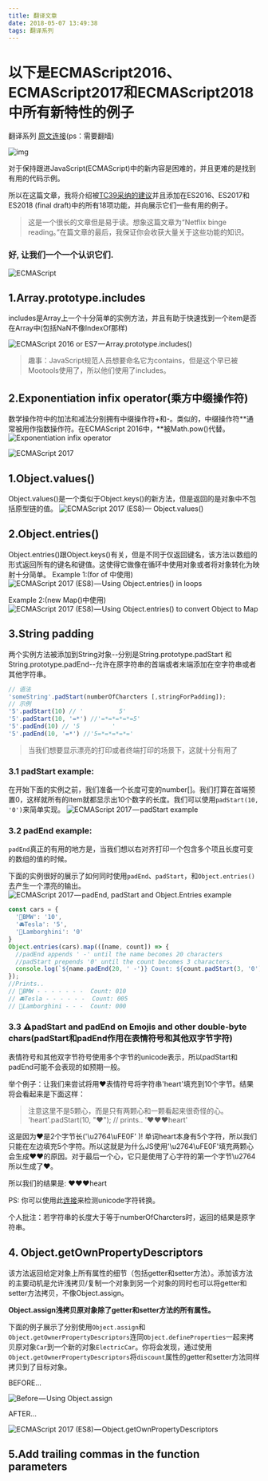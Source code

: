 ```yaml
---
title: 翻译文章
date: 2018-05-07 13:49:38
tags: 翻译系列
---
```


# 以下是ECMAScript2016、ECMAScript2017和ECMAScript2018中所有新特性的例子

翻译系列
[原文连接](https://medium.freecodecamp.org/here-are-examples-of-everything-new-in-ecmascript-2016-2017-and-2018-d52fa3b5a70e)(ps：需要翻墙)

![img](translates_1_1.jpg)

<!-- more -->

对于保持跟进JavaScript(ECMAScript)中的新内容是困难的，并且更难的是找到有用的代码示例。

所以在这篇文章，我将介绍被[TC39采纳的建议](https://github.com/tc39/proposals/blob/master/finished-proposals.md)并且添加在ES2016、ES2017和ES2018 (final draft)中的所有18项功能，并向展示它们一些有用的例子。

> 这是一个很长的文章但是易于读。想象这篇文章为“Netflix binge reading。”在篇文章的最后，我保证你会收获大量关于这些功能的知识。

### 好, 让我们一个一个认识它们.

![ECMAScript](translates_1_2.png)

## 1.Array.prototype.includes
includes是Array上一个十分简单的实例方法，并且有助于快速找到一个item是否在Array中(包括NaN不像IndexOf那样)

![ECMAScript 2016 or ES7 — Array.prototype.includes()](translates_1_3.png)

> 趣事：JavaScript规范人员想要命名它为contains，但是这个早已被Mootools使用了，所以他们使用了includes。

## 2.Exponentiation infix operator(乘方中缀操作符)
数学操作符中的加法和减法分别拥有中缀操作符+和-。类似的，中缀操作符**通常被用作指数操作符。在ECMAScript 2016中，**被Math.pow()代替。
![Exponentiation infix operator](translates_1_4.png)


![ECMAScript 2017](translates_1_5.png)
## 1.Object.values()
Object.values()是一个类似于Object.keys()的新方法，但是返回的是对象中不包括原型链的值。
![ECMAScript 2017 (ES8)— Object.values()](translates_1_6.png)

## 2.Object.entries()
Object.entries()跟Object.keys()有关，但是不同于仅返回键名，该方法以数组的形式返回所有的键名和键值。这使得它做像在循环中使用对象或者将对象转化为映射十分简单。
Example 1:(for of 中使用)
![ECMAScript 2017 (ES8) — Using Object.entries() in loops](translates_1_7.png)

Example 2:(new Map()中使用)
![ECMAScript 2017 (ES8) — Using Object.entries() to convert Object to Map](translates_1_8.png)

## 3.String padding
两个实例方法被添加到String对象--分别是String.prototype.padStart 和 String.prototype.padEnd--允许在原字符串的首端或者末端添加在空字符串或者其他字符串。
``` javascript
// 语法
'someString'.padStart(numberOfCharcters [,stringForPadding]);
// 示例 
'5'.padStart(10) // '          5'
'5'.padStart(10, '=*') //'=*=*=*=*=5'
'5'.padEnd(10) // '5         '
'5'.padEnd(10, '=*') //'5=*=*=*=*='
```
> 当我们想要显示漂亮的打印或者终端打印的场景下，这就十分有用了

### 3.1 padStart example:
在开始下面的实例之前，我们准备一个长度可变的number[]。我们打算在首端预置0，这样就所有的item就都显示出10个数字的长度。我们可以使用`padStart(10, '0')`来简单实现。
![ECMAScript 2017 — padStart example](translates_1_9.png)

### 3.2 padEnd example:
`padEnd`真正的有用的地方是，当我们想以右对齐打印一个包含多个项且长度可变的数组的值的时候。

下面的实例很好的展示了如何同时使用`padEnd`、`padStart`，和`Object.entries()`去产生一个漂亮的输出。
![ECMAScript 2017 — padEnd, padStart and Object.Entries example](translates_1_10.png)

``` javascript
const cars = {
  '🚙BMW': '10',
  '🚘Tesla': '5',
  '🚖Lamborghini': '0'
}
Object.entries(cars).map(([name, count]) => {
  //padEnd appends ' -' until the name becomes 20 characters
  //padStart prepends '0' until the count becomes 3 characters.
  console.log(`${name.padEnd(20, ' -')} Count: ${count.padStart(3, '0')}`)
});
//Prints..
// 🚙BMW - - - - - - -  Count: 010
// 🚘Tesla - - - - - -  Count: 005
// 🚖Lamborghini - - -  Count: 000
```

### 3.3 ⚠️padStart and padEnd on Emojis and other double-byte chars(padStart和padEnd作用在表情符号和其他双字节字符)
表情符号和其他双字节符号使用多个字节的unicode表示，所以padStart和padEnd可能不会表现的如预期一般。

举个例子：让我们来尝试将用❤️表情符号将字符串'heart'填充到10个字节。结果将会看起来是下面这样：
     
> 注意这里不是5颗心，而是只有两颗心和一颗看起来很奇怪的心。
 'heart'.padStart(10, "❤️"); // prints.. '❤️❤️❤heart'
     
这是因为❤️是2个字节长('\u2764\uFE0F' )! 单词heart本身有5个字符，所以我们只能在左边填充5个字符。所以这就是为什么JS使用'\u2764\uFE0F'填充两颗心会生成❤️❤️的原因。对于最后一个心，它只是使用了心字符的第一个字节\u2764所以生成了❤。
     
所以我们的结果是: ❤️❤️❤heart

PS: 你可以使用此[连接](https://encoder.internetwache.org/#tab_uni)来检测unicode字符转换。

个人批注：若字符串的长度大于等于numberOfCharcters时，返回的结果是原字符串。

## 4. Object.getOwnPropertyDescriptors
该方法返回给定对象上所有属性的细节（包括getter和setter方法）。添加该方法的主要动机是允许浅拷贝/复制一个对象到另一个对象的同时也可以将getter和setter方法拷贝，不像Object.assign。

**Object.assign浅拷贝原对象除了getter和setter方法的所有属性。**

下面的例子展示了分别使用`Object.assign`和`Object.getOwnerPropertyDescriptors`连同`Object.defineProperties`一起来拷贝原对象`Car`到一个新的对象`ElectricCar`。你将会发现，通过使用`Object.getOwnerPropertyDescriptors`将`discount`属性的getter和setter方法同样拷贝到了目标对象。

BEFORE...

![Before — Using Object.assign](translates_1_11.png)

AFTER...

![ECMAScript 2017 (ES8) — Object.getOwnPropertyDescriptors](translates_1_12.png)

## 5.Add trailing commas in the function parameters